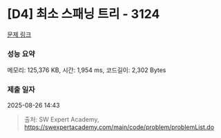 # [D4] 최소 스패닝 트리 - 3124 

[문제 링크](https://swexpertacademy.com/main/code/problem/problemDetail.do?contestProbId=AV_mSnmKUckDFAWb) 

### 성능 요약

메모리: 125,376 KB, 시간: 1,954 ms, 코드길이: 2,302 Bytes

### 제출 일자

2025-08-26 14:43



> 출처: SW Expert Academy, https://swexpertacademy.com/main/code/problem/problemList.do